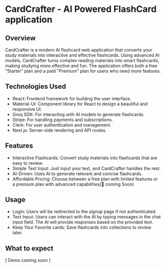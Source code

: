 # CardCrafter - AI Powered FlashCard application

## Overview
CardCrafter is a modern AI flashcard web application that converts your study materials into interactive and effective flashcards. Using advanced AI models, CardCrafter turns complex reading materials into smart flashcards, making studying more effective and fun. The application offers both a free "Starter" plan and a paid "Premium" plan for users who need more features.

## Technologies Used
- React: Frontend framework for building the user interface.
- Material-UI: Component library for React to design a beautiful and responsive UI.
- Groq SDK: For interacting with AI models to generate flashcards.
- Stripe: For handling payments and subscriptions.
- Clerk: For user authentication and management.
- Next.js: Server-side rendering and API routes.

## Features
- Interactive Flashcards: Convert study materials into flashcards that are easy to review.
- Simple Text Input: Just input your text, and CardCrafter handles the rest.
- AI-Driven: Uses AI to generate relevant and concise flashcards.
- Affordable Pricing: Choose between a free plan with limited features or a premium plan with advanced capabilities(🔔 coming Soon)

  
## Usage
- Login: Users will be redirected to the signup page if not authenticated. 
- Text Input: Users can interact with the AI by typing messages in the chat input field. The AI will provide responses based on the provided text.
- Keep Your Favorite cards: Save flashcards into collections to review later.


## What to expect 
[ Demo coming soon ] 
